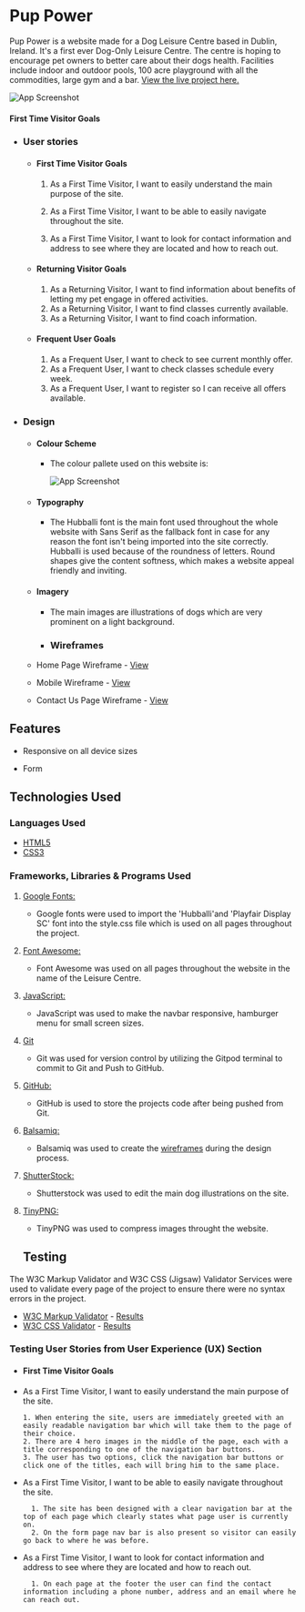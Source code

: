 
# Pup Power

Pup Power is a website made for a Dog Leisure Centre based in 
Dublin, Ireland.
It's a first ever Dog-Only Leisure Centre. The centre is hoping 
to encourage pet owners to better care about their dogs health.
Facilities include 
indoor and outdoor pools,
100 acre playground with all the commodities, large gym and a bar.
[View the live project here.]()

![App Screenshot]()

 #### First Time Visitor Goals
-   ### User stories

    -   #### First Time Visitor Goals

        1. As a First Time Visitor, I want to easily understand the main 
        purpose of the site.

        2. As a First Time Visitor, I want to be able to easily navigate throughout the site.

        3. As a First Time Visitor, I want to look for contact information and address to see where they are located and how to reach out. 

    -   #### Returning Visitor Goals

        1. As a Returning Visitor, I want to find information about benefits of letting my pet engage in offered activities.
        2. As a Returning Visitor, I want to find classes currently available.
        3. As a Returning Visitor, I want to find coach information.

    -   #### Frequent User Goals
        1. As a Frequent User, I want to check to see current monthly offer.
        2. As a Frequent User, I want to check classes schedule every week.
        3. As a Frequent User, I want to register so I can receive all offers available.
-   ### Design
    -   #### Colour Scheme
        -   The colour pallete used on this website is: 

            ![App Screenshot]()

    -   #### Typography
        -   The Hubballi font is the main font used throughout the whole website with Sans Serif as the fallback font in case for any reason the font isn't being imported into the site correctly. Hubballi is used because of the roundness of letters. Round shapes give the content softness, which makes a website appeal friendly and inviting.
    -   #### Imagery
        -   The main images are illustrations of dogs which are very prominent on a light background.
         *   ### Wireframes

    -   Home Page Wireframe - [View]()

    -   Mobile Wireframe - [View]()

    -   Contact Us Page Wireframe - [View]()
## Features

-   Responsive on all device sizes

-   Form

## Technologies Used

### Languages Used

-   [HTML5](https://en.wikipedia.org/wiki/HTML5)
-   [CSS3](https://en.wikipedia.org/wiki/Cascading_Style_Sheets)

### Frameworks, Libraries & Programs Used

1. [Google Fonts:](https://fonts.google.com/)
    - Google fonts were used to import the 'Hubballi'and 'Playfair Display SC' font into the style.css file which is used on all pages throughout the project.
1. [Font Awesome:](https://fontawesome.com/)
    - Font Awesome was used on all pages throughout the website in the name of the Leisure Centre.
1. [JavaScript:](https://javascript.com/)
    - JavaScript was used to make the navbar responsive, hamburger menu for small screen sizes.
1. [Git](https://git-scm.com/)
    - Git was used for version control by utilizing the Gitpod terminal to commit to Git and Push to GitHub.
1. [GitHub:](https://github.com/)
    - GitHub is used to store the projects code after being pushed from Git.
1. [Balsamiq:](https://balsamiq.com/)
    - Balsamiq was used to create the [wireframes](https://github.com/) during the design process.
1. [ShutterStock:](https://shutterstock.com/)
    - Shutterstock was used to edit the main dog illustrations on the site.
1. [TinyPNG:](https://tinypng.com/)
    - TinyPNG was used to compress images throught the website.



    ## Testing

The W3C Markup Validator and W3C CSS (Jigsaw) Validator Services were used to validate every page of the project to ensure there were no syntax errors in the project.

-   [W3C Markup Validator](https://jigsaw.w3.org/css-validator/#validate_by_input) - [Results](https://github.com/)
-   [W3C CSS Validator](https://jigsaw.w3.org/css-validator/#validate_by_input) - [Results](https://github.com/)

### Testing User Stories from User Experience (UX) Section

-   #### First Time Visitor Goals

  - As a First Time Visitor, I want to easily understand the main purpose of the site.

        1. When entering the site, users are immediately greeted with an easily readable navigation bar which will take them to the page of their choice. 
        2. There are 4 hero images in the middle of the page, each with a title corresponding to one of the navigation bar buttons.
        3. The user has two options, click the navigation bar buttons or click one of the titles, each will bring him to the same place.

- As a First Time Visitor, I want to be able to easily navigate throughout the site.

        1. The site has been designed with a clear navigation bar at the top of each page which clearly states what page user is currently on.
        2. On the form page nav bar is also present so visitor can easily go back to where he was before.

- As a First Time Visitor, I want to look for contact information and address to see where they are located and how to reach out.

        1. On each page at the footer the user can find the contact information including a phone number, address and an email where he can reach out.



